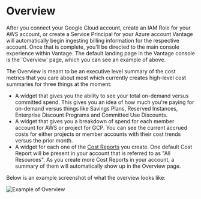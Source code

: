 # Overview 

After you connect your Google Cloud account, create an IAM Role for your AWS account, or create a Service Principal for your Azure account Vantage will automatically begin ingesting billing information for the respective account. Once that is complete, you'll be directed to the main console experience within Vantage. The default landing page in the Vantage console is the 'Overview' page, which you can see an example of above. 

The Overview is meant to be an executive level summary of the cost metrics that you care about most which currently creates high-level cost summaries for three things at the moment:

* A widget that gives you the ability to see your total on-demand versus committed spend. This gives you an idea of how much you're paying for on-demand versus things like Savings Plans, Reserved Instances, Enterprise Discount Programs and Committed Use Discounts.
* A widget that gives you a breakdown of spend for each member account for AWS or project for GCP. You can see the current accrued costs for either projects or member accounts with their cost trends versus the prior month.
* A widget for each one of the [Cost Reports](/cost_reports/) you create. One default Cost Report will be present in your account that is referred to as "All Resources". As you create more Cost Reports in your account, a summary of them will automatically show up in the Overview page. 

Below is an example screenshot of what the overview looks like:

![Example of Overview](/img/overview.png)
